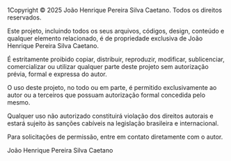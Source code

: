 1Copyright © 2025 João Henrique Pereira Silva Caetano. Todos os direitos reservados.

Este projeto, incluindo todos os seus arquivos, códigos, design, conteúdo e qualquer elemento relacionado, é de propriedade exclusiva de João Henrique Pereira Silva Caetano.

É estritamente proibido copiar, distribuir, reproduzir, modificar, sublicenciar, comercializar ou utilizar qualquer parte deste projeto sem autorização prévia, formal e expressa do autor.

O uso deste projeto, no todo ou em parte, é permitido exclusivamente ao autor ou a terceiros que possuam autorização formal concedida pelo mesmo.

Qualquer uso não autorizado constituirá violação dos direitos autorais e estará sujeito às sanções cabíveis na legislação brasileira e internacional.

Para solicitações de permissão, entre em contato diretamente com o autor.

João Henrique Pereira Silva Caetano
